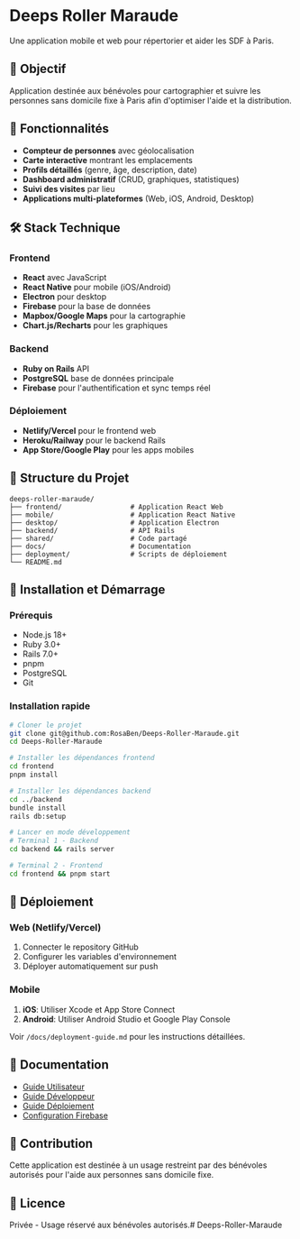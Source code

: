 # Deeps Roller Maraude

Une application mobile et web pour répertorier et aider les SDF à Paris.

## 🎯 Objectif

Application destinée aux bénévoles pour cartographier et suivre les personnes sans domicile fixe à Paris afin d'optimiser l'aide et la distribution.

## 🚀 Fonctionnalités

- **Compteur de personnes** avec géolocalisation
- **Carte interactive** montrant les emplacements
- **Profils détaillés** (genre, âge, description, date)
- **Dashboard administratif** (CRUD, graphiques, statistiques)
- **Suivi des visites** par lieu
- **Applications multi-plateformes** (Web, iOS, Android, Desktop)

## 🛠️ Stack Technique

### Frontend
- **React** avec JavaScript
- **React Native** pour mobile (iOS/Android)
- **Electron** pour desktop
- **Firebase** pour la base de données
- **Mapbox/Google Maps** pour la cartographie
- **Chart.js/Recharts** pour les graphiques

### Backend
- **Ruby on Rails** API
- **PostgreSQL** base de données principale
- **Firebase** pour l'authentification et sync temps réel

### Déploiement
- **Netlify/Vercel** pour le frontend web
- **Heroku/Railway** pour le backend Rails
- **App Store/Google Play** pour les apps mobiles

## 📁 Structure du Projet

```
deeps-roller-maraude/
├── frontend/                 # Application React Web
├── mobile/                   # Application React Native
├── desktop/                  # Application Electron
├── backend/                  # API Rails
├── shared/                   # Code partagé
├── docs/                     # Documentation
├── deployment/               # Scripts de déploiement
└── README.md
```

## 🚀 Installation et Démarrage

### Prérequis
- Node.js 18+
- Ruby 3.0+
- Rails 7.0+
- pnpm
- PostgreSQL
- Git

### Installation rapide

```bash
# Cloner le projet
git clone git@github.com:RosaBen/Deeps-Roller-Maraude.git
cd Deeps-Roller-Maraude

# Installer les dépendances frontend
cd frontend
pnpm install

# Installer les dépendances backend
cd ../backend
bundle install
rails db:setup

# Lancer en mode développement
# Terminal 1 - Backend
cd backend && rails server

# Terminal 2 - Frontend  
cd frontend && pnpm start
```

## 📱 Déploiement

### Web (Netlify/Vercel)
1. Connecter le repository GitHub
2. Configurer les variables d'environnement
3. Déployer automatiquement sur push

### Mobile
1. **iOS**: Utiliser Xcode et App Store Connect
2. **Android**: Utiliser Android Studio et Google Play Console

Voir `/docs/deployment-guide.md` pour les instructions détaillées.

## 📖 Documentation

- [Guide Utilisateur](/docs/user-guide.md)
- [Guide Développeur](/docs/developer-guide.md) 
- [Guide Déploiement](/docs/deployment-guide.md)
- [Configuration Firebase](/docs/firebase-setup.md)

## 🤝 Contribution

Cette application est destinée à un usage restreint par des bénévoles autorisés pour l'aide aux personnes sans domicile fixe.

## 📄 Licence

Privée - Usage réservé aux bénévoles autorisés.# Deeps-Roller-Maraude
